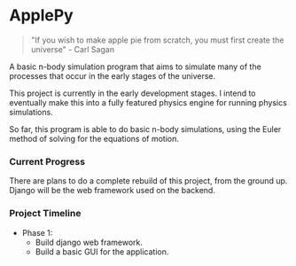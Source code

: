 # ApplePy

>"If you wish to make apple pie from scratch, you must first create the universe" - Carl Sagan

A basic n-body simulation program that aims to simulate many of the processes that occur in the early stages of the universe.

This project is currently in the early development stages. I intend to eventually make this into a fully featured physics engine for running physics simulations.

So far, this program is able to do basic n-body simulations, using the Euler method of solving for the equations of motion.

### Current Progress

There are plans to do a complete rebuild of this project, from the ground up. Django will be the web framework used on the backend.

### Project Timeline

* Phase 1:
  * Build django web framework.
  * Build a basic GUI for the application.
